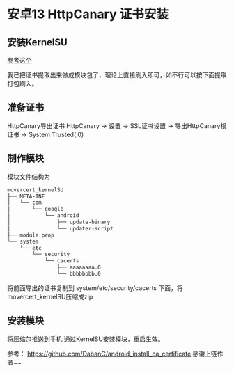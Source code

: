 # 安卓13 HttpCanary 证书安装

## 安装KernelSU
[参考这个](https://github.com/tiann/KernelSU)


我已把证书提取出来做成模块包了，理论上直接刷入即可，如不行可以按下面提取打包刷入。

## 准备证书
 HttpCanary导出证书
HttpCanary -> 设置 -> SSL证书设置 -> 导出HttpCanary根证书 -> System Trusted(.0)


## 制作模块
模块文件结构为

```bash
movercert_kernelSU
├── META-INF
│   └── com
│       └── google
│           └── android
│               ├── update-binary
│               └── updater-script
├── module.prop
└── system
    └── etc
        └── security
            └── cacerts
                ├── aaaaaaaa.0
                └── bbbbbbbb.0
```
将前面导出的证书复制到 system/etc/security/cacerts 下面，将movercert_kernelSU压缩成zip
## 安装模块
将压缩包推送到手机,通过KernelSU安装模块，重启生效。

参考：
https://github.com/DabanC/android_install_ca_certificate
感谢上链作者~~